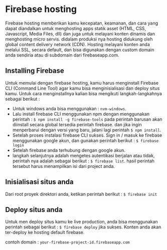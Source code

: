 # Firebase hosting

Firebase hosting memberikan kamu kecepatan, keamanan, dan cara yang dapat diandalkan untuk menghosting apps statik asset (HTML, CSS, Javascript, Media Files, dll) dan juga untuk melayani konten dinamis dan menghosting micro servis. didalam produksi nya hosting didukung oleh global content delivery network (CDN). Hosting melayani konten anda melalui SSL, secara default, dan bisa digunakan dengan custom domain anda sendiria atau di subdomain dari firebaseapp.com.

## Installing Firebase

Untuk memulai dengan firebase hosting, kamu harus menginstall Firebase CLI (Command Line Tool) agar kamu bisa menginisialisasi dan deploy situs kamu. Untuk cara menginstallnya kalian bisa mengikuti langkah-langkahnya sebagai berikut :

* Untuk windows anda bisa menggunakan : `nvm-windows`.
* Lalu install firebase CLI menggunakan npm dengan menggunakan perintah : `$ npm install -g firebase-tools` pada perintah barusan akan diinstall secara global tersedia perintah firebase. dan jika ingin menperbarui dengan versi yang baru, jalani lagi perintah `$ npm install`.
* Setelah proses instalasi firebase CLI sukses. Sign in / masuk ke firebase menggunakan google akun, dan gunakan perintah berikut : `$ firebase login`
* Setelah firebase anda terhubung dengan google akun.
* langkah selanjutnya adalah mengetes autentikasi berjalan atau tidak, perintah nya adalah sebagai berikut : `$ firebase list`. hasil perintah tersebut harus menampilkan isi dari project anda.

## Inisialisasi situs anda

Dari root proyek direktori anda, ketikan perintah berikut : `$ firebase init`

## Deploy situs anda

Untuk men deploy situs kamu ke live production, anda bisa menggunakan perintah sebagai berikut : `$ firebase deploy` jika sukses.
Konten anda akan ter-deploy ke hosting default firebase. 

contoh domain : `your-firebase-project-id.firebaseapp.com`
